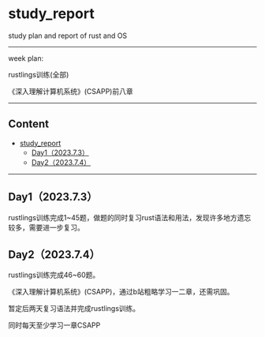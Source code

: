 # study_report
study plan and report of rust and OS

------------------------------
week plan:

rustlings训练(全部)

《深入理解计算机系统》(CSAPP)前八章

------------------------------

## Content

- [study\_report](#study_report)
  - [Day1（2023.7.3）](#day1202373)
  - [Day2（2023.7.4）](#day2202374)


------------------------------
##  Day1（2023.7.3）

rustlings训练完成1~45题，做题的同时复习rust语法和用法，发现许多地方遗忘较多，需要进一步复习。


##  Day2（2023.7.4）

rustlings训练完成46~60题。

《深入理解计算机系统》(CSAPP)，通过b站粗略学习一二章，还需巩固。

暂定后两天复习语法并完成rustlings训练。

同时每天至少学习一章CSAPP
